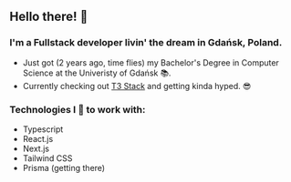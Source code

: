 ## Hello there! 🤠

<!--
**Pierniki/Pierniki** is a ✨ _special_ ✨ repository because its `README.md` (this file) appears on your GitHub profile.

Here are some ideas to get you started:

- 🔭 I’m currently working on ...
- 🌱 I’m currently learning ...
- 👯 I’m looking to collaborate on ...
- 🤔 I’m looking for help with ...
- 💬 Ask me about ...
- 📫 How to reach me: ...
- 😄 Pronouns: ...
- ⚡ Fun fact: ...
-->

### I'm a Fullstack developer livin' the dream in Gdańsk, Poland.

- Just got (2 years ago, time flies) my Bachelor's Degree in Computer Science at the Univeristy of Gdańsk 📚.
- Currently checking out [T3 Stack](https://create.t3.gg/) and getting kinda hyped. 😎

### Technologies I 💖 to work with: 

- Typescript
- React.js
- Next.js
- Tailwind CSS 
- Prisma (getting there)
